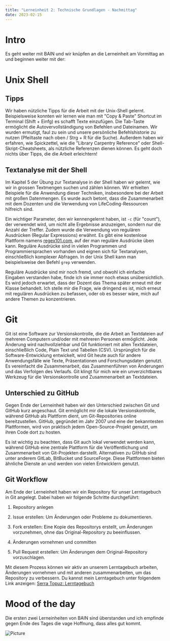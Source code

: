 ```yaml
---
title: "Lerneinheit 2: Technische Grundlagen - Nachmittag"
date: 2023-02-15
---
```

# Intro

Es geht weiter mit BAIN und wir knüpfen an die Lerneinheit am Vormittag an und beginnen weiter mit der:

# Unix Shell

## Tipps

Wir haben nützliche Tipps für die Arbeit mit der Unix-Shell gelernt. Beispielsweise konnten wir lernen wie man mit "Copy & Paste" Shortcut im Terminal (Shift + Einfg) es schafft Texte einzufügen. Die Tab-Taste ermöglicht die Autovervollständigung von Befehlen und Dateinamen. Wir wurden ermutigt, faul zu sein und unsere persönliche Befehlshistorie zu nutzen (Pfeiltaste nach oben / Strg + R für die Suche). Außerdem haben wir erfahren, wie Spickzettel, wie die "Library Carpentry Reference" oder Shell-Skript-Cheatsheets, als nützliche Referenzen dienen können. Es geht doch nichts über Tipps, die die Arbeit erleichtern!

## Textanalyse mit der Shell

Im Kapitel 5 der Übung zur Textanalyse in der Shell haben wir gelernt, wie wir in grossen Textmengen suchen und zählen können. Wir erhielten Beispiele für die Anwendung dieser Techniken, insbesondere bei der Arbeit mit großen Datenmengen. Es wurde auch betont, dass die Zusammenarbeit mit dem Dozenten und die Verwendung von LifeCoding-Ressourcen hilfreich sind.

Ein wichtiger Parameter, den wir kennengelernt haben, ist `-c` (für "count"), der verwendet wird, um nicht alle Ergebnisse anzuzeigen, sondern nur die Anzahl der Treffer. Zudem wurde die Verwendung von regulären Ausdrücken (Regular Expressions) erwähnt. Es gibt eine kostenlose Plattform namens [regex101.com](https://regex101.com/), auf der man reguläre Ausdrücke üben kann. Reguläre Ausdrücke sind in vielen Programmen und Programmiersprachen vorhanden und eignen sich für Textanalysen, einschließlich komplexer Abfragen. In der Unix Shell kann man beispielsweise den Befehl `grep` verwenden.

Reguläre Ausdrücke sind mir noch fremd, und obwohl ich einfache Eingaben verstanden habe, finde ich sie immer noch etwas unübersichtlich. Es wird jedoch erwartet, dass der Dozent das Thema später erneut mit der Klasse behandelt. Ich stelle mir die Frage, wie dringend es ist, mich erneut mit regulären Ausdrücken zu befassen, oder ob es besser wäre, mich auf andere Themen zu konzentrieren.

# Git

Git ist eine Software zur Versionskontrolle, die die Arbeit an Textdateien auf mehreren Computern und/oder mit mehreren Personen ermöglicht. Jede Änderung wird nachvollziehbar und Git funktioniert mit allen Textdateien, einschließlich Code, Plain Text und Tabellen (CSV). Ursprünglich für die Software-Entwicklung entwickelt, wird Git heute auch für andere Anwendungsfälle wie Texte, Präsentationen und Forschungsdaten genutzt. Es vereinfacht die Zusammenarbeit, das Zusammenführen von Änderungen und das Verfolgen des Verlaufs. Git klingt für mich wie ein unverzichtbares Werkzeug für die Versionskontrolle und Zusammenarbeit an Textdateien.

## Unterschied zu GitHub

Gegen Ende der Lerneinheit haben wir den Unterschied zwischen Git und GitHub kurz angeschaut. Git ermöglicht mir die lokale Versionskontrolle, während GitHub als Plattform dient, um Git-Repositories online bereitzustellen. GitHub, gegründet im Jahr 2007 und eine der bekanntesten Plattformen, wird von praktisch jedem Open-Source-Projekt genutzt, um ihren Code dort zu hosten.

Es ist wichtig zu beachten, dass Git auch lokal verwendet werden kann, während GitHub eine zentrale Plattform für die Veröffentlichung und Zusammenarbeit von Git-Projekten darstellt. Alternativen zu GitHub sind unter anderem GitLab, BitBucket und SourceForge. Diese Plattformen bieten ähnliche Dienste an und werden von vielen Entwicklern genutzt.

## Git Workflow

Am Ende der Lerneinheit haben wir ein Repository für unser Lerntagebuch in Git angelegt. Dabei haben wir folgende Schritte durchgeführt:

1. Repository anlegen

2. Issue erstellen: Um Änderungen oder Probleme zu dokumentieren.

3. Fork erstellen: Eine Kopie des Repositorys erstellt, um Änderungen vorzunehmen, ohne das Original-Repository zu beeinflussen.

4. Änderungen vornehmen und committen

5. Pull Request erstellen: Um Änderungen dem Original-Repository vorzuschlagen.

Mit diesem Prozess können wir aktiv an unserem Lerntagebuch arbeiten, Änderungen vornehmen und mit anderen zusammenarbeiten, um das Repository zu verbessern. Du kannst mein Lerntagebuch unter folgendem Link anzeigen: [Serra Topuz: Lerntagebuch](https://topuzsr.github.io/lerntagebuchBAIN.github.io/)

# Mood of the day
Die ersten zwei Lerneinheiten von BAIN sind überstanden und ich empfinde gegen Ende des Tages die vage Hoffnung, dass alles gut kommt.

![Picture](https://sayingimages.com/wp-content/uploads/2021/01/first-day-of-school-i-survived-meme.jpg)
